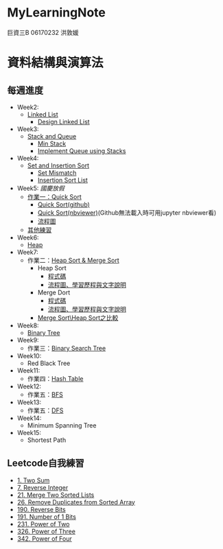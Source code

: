 # MyLearningNote

巨資三B 06170232 洪敦媛
# 資料結構與演算法

## 每週進度
   * Week2: 
     * [Linked List](https://github.com/HTY62006/MyLearningNote/tree/master/Week02)
       * [Design Linked List](https://github.com/HTY62006/MyLearningNote/blob/master/Week02/707.%20Design%20Linked%20List.py)
   * Week3: 
     * [Stack and Queue](https://github.com/HTY62006/MyLearningNote/tree/master/Week03)
       * [Min Stack](https://github.com/HTY62006/MyLearningNote/blob/master/Week03/155.%20Min%20Stack.py)
       * [Implement Queue using Stacks](https://github.com/HTY62006/MyLearningNote/blob/master/Week3/232.%20Implement%20Queue%20using%20Stacks.py)
   * Week4:
     * [Set and Insertion Sort](https://github.com/HTY62006/MyLearningNote/tree/master/Week04)
       * [Set Mismatch](https://github.com/HTY62006/MyLearningNote/blob/master/Week04/645.%20Set%20Mismatch.py)
       * [Insertion Sort List](https://github.com/HTY62006/MyLearningNote/blob/master/Week04/147.%20Insertion%20Sort%20List.py)
   * Week5: *國慶放假*
     * [作業一：Quick Sort](https://github.com/HTY62006/MyLearningNote/tree/master/HW1)
       * [Quick Sort(github)](https://github.com/HTY62006/MyLearningNote/blob/master/HW1/Quick_Sort_%E6%94%B9%E5%AF%AB.ipynb)
       * [Quick Sort(nbviewer)](https://nbviewer.jupyter.org/github/HTY62006/MyLearningNote/blob/master/HW1/Quick_Sort_%E6%94%B9%E5%AF%AB.ipynb)(Github無法載入時可用jupyter nbviewer看)
       * [流程圖](https://github.com/HTY62006/MyLearningNote/blob/master/HW1:%20Quick%20Sort/Quick_Sort.png)
     * [其他練習](https://github.com/HTY62006/MyLearningNote/tree/master/Week5)
   * Week6:
     * [Heap](https://github.com/HTY62006/MyLearningNote/tree/master/Week06)
   * Week7:
     * 作業二：[Heap Sort & Merge Sort](https://github.com/HTY62006/MyLearningNote/tree/master/HW2)
       * Heap Sort
         * [程式碼](https://github.com/HTY62006/MyLearningNote/blob/master/HW2/heap_sort_06170232.py)
         * [流程圖、學習歷程與文字說明](https://github.com/HTY62006/MyLearningNote/blob/master/HW2/Heap_Sort_%E6%B5%81%E7%A8%8B%E5%9C%96%E3%80%81%E5%AD%B8%E7%BF%92%E6%AD%B7%E7%A8%8B%E8%88%87%E6%96%87%E5%AD%97%E8%AA%AA%E6%98%8E.md)
       * Merge Dort
         * [程式碼](https://github.com/HTY62006/MyLearningNote/blob/master/HW2/merge_sort_06170232.py)
         * [流程圖、學習歷程與文字說明](https://github.com/HTY62006/MyLearningNote/blob/master/HW2/Merge_Sort_%E6%B5%81%E7%A8%8B%E5%9C%96%E3%80%81%E5%AD%B8%E7%BF%92%E6%AD%B7%E7%A8%8B%E8%88%87%E6%96%87%E5%AD%97%E8%AA%AA%E6%98%8E.md)
       * [Merge Sort\Heap Sort之比較](https://github.com/HTY62006/MyLearningNote/blob/master/HW2/Merge%20Sort%5CHeap%20Sort%E4%B9%8B%E6%AF%94%E8%BC%83.md)
   * Week8:
     * [Binary Tree](https://github.com/HTY62006/MyLearningNote/tree/master/Week08)
   * Week9:
     * 作業三：[Binary Search Tree](https://github.com/HTY62006/MyLearningNote/tree/master/HW3)
   * Week10:
     * Red Black Tree
   * Week11:
     * 作業四：[Hash Table](https://github.com/HTY62006/MyLearningNote/tree/master/HW4)
   * Week12:
     * 作業五：[BFS](https://github.com/HTY62006/MyLearningNote/tree/master/HW5)
   * Week13:
     * 作業五：[DFS](https://github.com/HTY62006/MyLearningNote/tree/master/HW5)
   * Week14:
     * Minimum Spanning Tree
   * Week15:
     * Shortest Path
## Leetcode自我練習
   * [1. Two Sum](https://github.com/HTY62006/MyLearningNote/blob/master/Leetcode/week2/1.%20Two%20Sum.py)
   * [7. Reverse Integer](https://github.com/HTY62006/MyLearningNote/blob/master/Leetcode/week3/7.%20Reverse%20Integer.py)
   * [21. Merge Two Sorted Lists](https://github.com/HTY62006/MyLearningNote/blob/master/Leetcode/week2/21.%20Merge%20Two%20Sorted%20Lists.py)
   * [26. Remove Duplicates from Sorted Array](https://github.com/HTY62006/MyLearningNote/blob/master/Leetcode/week3/26.%20Remove%20Duplicates%20from%20Sorted%20Array.py)
   * [190. Reverse Bits](https://github.com/HTY62006/MyLearningNote/blob/master/Leetcode/week3/190.%20Reverse%20Bits.py)
   * [191. Number of 1 Bits](https://github.com/HTY62006/MyLearningNote/blob/master/Leetcode/week3/191.%20Number%20of%201%20Bits.py)
   * [231. Power of Two](https://github.com/HTY62006/MyLearningNote/blob/master/Leetcode/week4/231.%20Power%20of%20Two.py)
   * [326. Power of Three](https://github.com/HTY62006/MyLearningNote/blob/master/Leetcode/week4/326.%20Power%20of%20Three.py)
   * [342. Power of Four](https://github.com/HTY62006/MyLearningNote/blob/master/Leetcode/week4/342.%20Power%20of%20Four.py)


